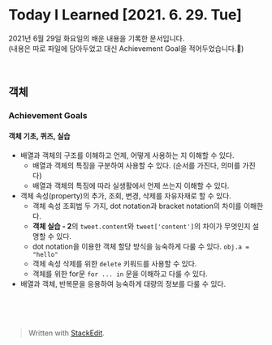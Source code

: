 ﻿
# Today I Learned [2021. 6. 29. Tue]


2021년 6월 29일 화요일의 배운 내용을 기록한 문서입니다.  
(내용은 따로 파일에 담아두었고 대신 Achievement Goal을 적어두었습니다.🙂)

<br>


## 객체

### Achievement Goals

#### 객체 기초, 퀴즈, 실습

-   배열과 객체의 구조를 이해하고 언제, 어떻게 사용하는 지 이해할 수 있다.
    -   배열과 객체의 특징을 구분하여 사용할 수 있다. (순서를 가진다, 의미를 가진다)
    -   배열과 객체의 특징에 따라 실생활에서 언제 쓰는지 이해할 수 있다.
-   객체 속성(property)의 추가, 조회, 변경, 삭제를 자유자재로 할 수 있다.
    -   객체 속성 조회법 두 가지, dot notation과 bracket notation의 차이를 이해한다.
    -   **객체 실습 - 2**의 `tweet.content`와 `tweet['content']`의 차이가 무엇인지 설명할 수 있다.
    -   dot notation을 이용한 객체 할당 방식을 능숙하게 다룰 수 있다. `obj.a = "hello"`
    -   객체 속성 삭제를 위한 `delete` 키워드를 사용할 수 있다.
    -   객체를 위한 for문 `for ... in` 문을 이해하고 다룰 수 있다.
-   배열과 객체, 반복문을 응용하여 능숙하게 대량의 정보를 다룰 수 있다.



<br><br><br>

> Written with [StackEdit](https://stackedit.io/).
